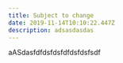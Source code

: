 ```yaml
---
title: Subject to change
date: 2019-11-14T10:10:22.447Z
description: adsasdasdas
---
```

aASdasfdfdsfdsfdfdsfdsfsdf
